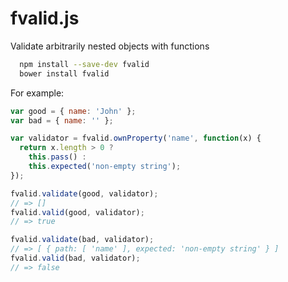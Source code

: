 fvalid.js
=========

Validate arbitrarily nested objects with functions

```bash
  npm install --save-dev fvalid
  bower install fvalid
```

For example:

```javascript
var good = { name: 'John' };
var bad = { name: '' };

var validator = fvalid.ownProperty('name', function(x) {
  return x.length > 0 ?
    this.pass() :
    this.expected('non-empty string');
});

fvalid.validate(good, validator);
// => []
fvalid.valid(good, validator);
// => true

fvalid.validate(bad, validator);
// => [ { path: [ 'name' ], expected: 'non-empty string' } ]
fvalid.valid(bad, validator);
// => false
```
